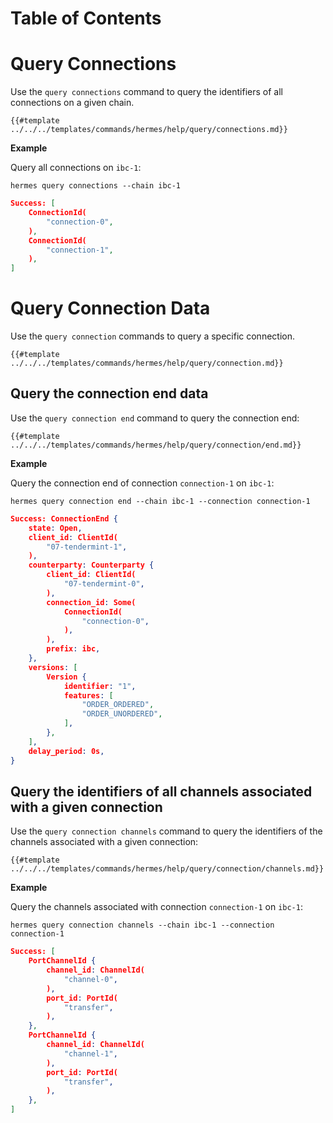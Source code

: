 # Table of Contents

<!-- toc -->

# Query Connections

Use the `query connections` command to query the identifiers of all connections on a given chain.

```shell
{{#template ../../../templates/commands/hermes/help/query/connections.md}}
```

__Example__

Query all connections on `ibc-1`:

```shell
hermes query connections --chain ibc-1
```

```json
Success: [
    ConnectionId(
        "connection-0",
    ),
    ConnectionId(
        "connection-1",
    ),
]
```

# Query Connection Data

Use the `query connection` commands to query a specific connection.

```shell
{{#template ../../../templates/commands/hermes/help/query/connection.md}}
```

## Query the connection end data

Use the `query connection end` command to query the connection end:

```shell
{{#template ../../../templates/commands/hermes/help/query/connection/end.md}}
```

__Example__

Query the connection end of connection `connection-1` on `ibc-1`:

```shell
hermes query connection end --chain ibc-1 --connection connection-1
```

```json
Success: ConnectionEnd {
    state: Open,
    client_id: ClientId(
        "07-tendermint-1",
    ),
    counterparty: Counterparty {
        client_id: ClientId(
            "07-tendermint-0",
        ),
        connection_id: Some(
            ConnectionId(
                "connection-0",
            ),
        ),
        prefix: ibc,
    },
    versions: [
        Version {
            identifier: "1",
            features: [
                "ORDER_ORDERED",
                "ORDER_UNORDERED",
            ],
        },
    ],
    delay_period: 0s,
}
```

## Query the identifiers of all channels associated with a given connection

Use the `query connection channels` command to query the identifiers of the channels associated with a given connection:

```shell
{{#template ../../../templates/commands/hermes/help/query/connection/channels.md}}
```

__Example__

Query the channels associated with connection `connection-1` on `ibc-1`:

```shell
hermes query connection channels --chain ibc-1 --connection connection-1
```

```json
Success: [
    PortChannelId {
        channel_id: ChannelId(
            "channel-0",
        ),
        port_id: PortId(
            "transfer",
        ),
    },
    PortChannelId {
        channel_id: ChannelId(
            "channel-1",
        ),
        port_id: PortId(
            "transfer",
        ),
    },
]
```
